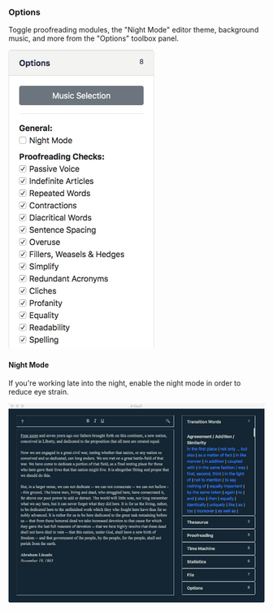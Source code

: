 ### Options

Toggle proofreading modules, the "Night Mode" editor theme,  background music, and more from the "Options" toolbox panel.

![](assets/options.jpeg)

#### Night Mode

If you're working late into the night, enable the night mode in order to reduce eye strain.

![](/assets/night-mode.jpeg)

